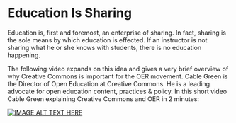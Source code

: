 
# Education Is Sharing
Education is, first and foremost, an enterprise of sharing. In fact, sharing is the sole means by which education is effected. If an instructor is not sharing what he or she knows with students, there is no education happening.

The following video expands on this idea and gives a very brief overview of why Creative Commons is important for the OER movement.
Cable Green is the Director of Open Education at Creative Commons. He is a leading advocate for open education content, practices & policy. In this short video Cable Green explaining Creative Commons and OER in 2 minutes:

[![IMAGE ALT TEXT HERE](http://img.youtube.com/vi/oLcVycFkmtM/0.jpg)](http://www.youtube.com/watch?v=oLcVycFkmtM)
